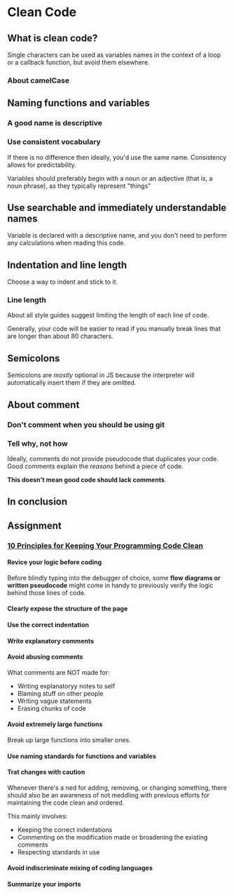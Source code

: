 # Clean Code

## What is clean code?

Single characters can be used as variables names in the context of a loop or
a callback function, but avoid them elsewhere.

### About camelCase

## Naming functions and variables

### A good name is descriptive

### Use consistent vocabulary

If there is no difference then ideally, you'd use the same name. Consistency allows
for predictability.

Variables should preferably begin with a noun or an adjective (that is, a noun phrase),
as they typically represent "things"

## Use searchable and immediately understandable names

Variable is declared with a descriptive name, and you don't need to perform any
calculations when reading this code.

## Indentation and line length

Choose a way to indent and stick to it.

### Line length

About all style guides suggest limiting the length of each line of code.

Generally, your code will be easier to read if you manually break lines that are
longer than about 80 characters.

## Semicolons

Semicolons are _mostly_ optional in JS because the interpreter will automatically
insert them if they are omitted.

## About comment

### Don't comment when you should be using git

### Tell why, not how

Ideally, comments do not provide pseudocode that duplicates your code. Good comments
explain the _reasons_ behind a piece of code.

**This doesn't mean good code should lack comments**.

## In conclusion

## Assignment

### [10 Principles for Keeping Your Programming Code Clean](https://onextrapixel.com/10-principles-for-keeping-your-programming-code-clean/)

#### Revice your logic before coding

Before blindly typing into the debugger of choice, some **flow diagrams or written
pseudocode** might come in handy to previously verify the logic behind those lines
of code.

#### Clearly expose the structure of the page

#### Use the correct indentation

#### Write explanatory comments

#### Avoid abusing comments

What comments are NOT made for:

- Writing explanatoryy notes to self
- Blaming stuff on other people
- Writing vague statements
- Erasing chunks of code

#### Avoid extremely large functions

Break up large functions into smaller ones.

#### Use naming standards for functions and variables

#### Trat changes with caution

Whenever there's a ned for adding, removing, or changing something, there should
also be an awareness of not meddling with previous efforts for maintaining the
code clean and ordered.

This mainly involves:

- Keeping the correct indentations
- Commenting on the modification made or broadening the existing comments
- Respecting standards in use

#### Avoid indiscriminate mixing of coding languages

#### Summarize your imports
